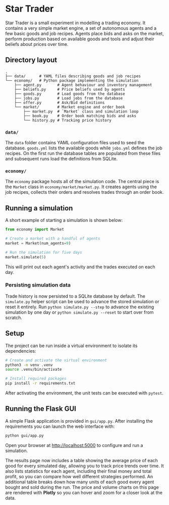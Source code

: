 # Star Trader

Star Trader is a small experiment in modelling a trading economy. It contains a very
simple market engine, a set of autonomous agents and a few basic goods and job
recipes. Agents place bids and asks on the market, perform production based on
available goods and tools and adjust their beliefs about prices over time.

## Directory layout

```
.
├── data/      # YAML files describing goods and job recipes
└── economy/   # Python package implementing the simulation
    ├── agent.py       # Agent behaviour and inventory management
    ├── beliefs.py     # Price beliefs used by agents
    ├── goods.py       # Load goods from the database
    ├── jobs.py        # Load jobs from the database
    ├── offer.py       # Ask/Bid definitions
    └── market/        # Market engine and order book
        ├── market.py  # `Market` class and simulation loop
        ├── book.py    # Order book matching bids and asks
        └── history.py # Tracking price history
```

### `data/`

The `data` folder contains YAML configuration files used to seed the
database. `goods.yml` lists the available goods while `jobs.yml` defines the
job recipes. On the first run the database tables are populated from these
files and subsequent runs load the definitions from SQLite.

### `economy/`

The `economy` package hosts all of the simulation code. The central piece is the
`Market` class in `economy/market/market.py`. It creates agents using the job
recipes, collects their orders and resolves trades through an order book.

## Running a simulation

A short example of starting a simulation is shown below:

```python
from economy import Market

# Create a market with a handful of agents
market = Market(num_agents=9)

# Run the simulation for five days
market.simulate(5)
```

This will print out each agent's activity and the trades executed on each day.

### Persisting simulation data

Trade history is now persisted to a SQLite database by default. The
`simulate.py` helper script can be used to advance the stored simulation or
reset it entirely. Run `python simulate.py --step` to advance the existing
simulation by one day or `python simulate.py --reset` to start over from
scratch.

## Setup

The project can be run inside a virtual environment to isolate its
dependencies:

```bash
# Create and activate the virtual environment
python3 -m venv .venv
source .venv/bin/activate

# Install required packages
pip install -r requirements.txt
```

After activating the environment, the unit tests can be executed with `pytest`.


## Running the Flask GUI

A simple Flask application is provided in `gui/app.py`. After installing the requirements you can launch the web interface with:

```bash
python gui/app.py
```

Open your browser at [http://localhost:5000](http://localhost:5000) to configure and run a simulation.

The results page now includes a table showing the average price of each good for every simulated day, allowing you to track price trends over time.
It also lists statistics for each agent, including their final money and total profit, so you can compare how well different strategies performed. An additional table breaks down how many units of each good every agent bought and sold during the run. The price and volume charts on this page are rendered with **Plotly** so you can hover and zoom for a closer look at the data.
